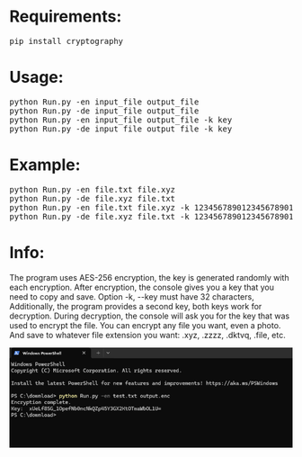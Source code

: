 # Requirements:
<pre>pip install cryptography</pre>

# Usage:
<pre>
python Run.py -en input_file output_file
python Run.py -de input_file output_file
python Run.py -en input_file output_file -k key
python Run.py -de input_file output_file -k key
</pre>

# Example:
<pre>
python Run.py -en file.txt file.xyz
python Run.py -de file.xyz file.txt
python Run.py -en file.txt file.xyz -k 12345678901234567890123456789012
python Run.py -de file.xyz file.txt -k 12345678901234567890123456789012
</pre>

# Info:
The program uses AES-256 encryption, the key is generated randomly with each encryption.
After encryption, the console gives you a key that you need to copy and save.
Option -k, --key must have 32 characters, Additionally, the program provides a second key, both keys work for decryption.
During decryption, the console will ask you for the key that was used to encrypt the file.
You can encrypt any file you want, even a photo. And save to whatever file extension you want: .xyz, .zzzz, .dktvq, .file, etc.

![](https://github.com/zbirow/Shz/blob/main/Shz.gif)
